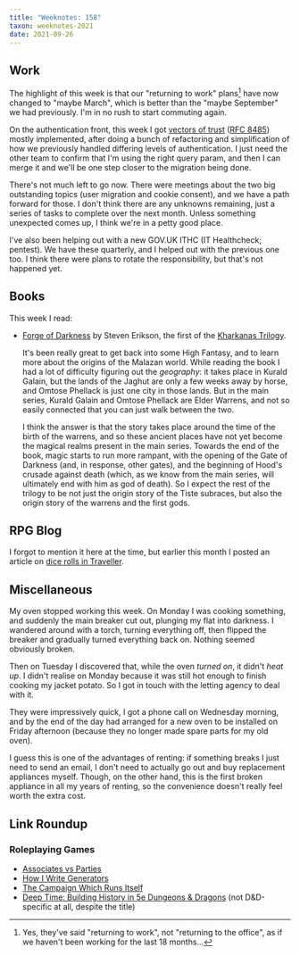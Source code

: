 ```yaml
---
title: "Weeknotes: 158"
taxon: weeknotes-2021
date: 2021-09-26
---
```


## Work

The highlight of this week is that our "returning to work" plans[^rtw]
have now changed to "maybe March", which is better than the "maybe
September" we had previously.  I'm in no rush to start commuting
again.

[^rtw]: Yes, they've said "returning to work", not "returning to the
  office", as if we haven't been working for the last 18 months...

On the authentication front, this week I got [vectors of trust][]
([RFC 8485][]) mostly implemented, after doing a bunch of refactoring
and simplification of how we previously handled differing levels of
authentication.  I just need the other team to confirm that I'm using
the right query param, and then I can merge it and we'll be one step
closer to the migration being done.

There's not much left to go now.  There were meetings about the two
big outstanding topics (user migration and cookie consent), and we
have a path forward for those.  I don't think there are any unknowns
remaining, just a series of tasks to complete over the next month.
Unless something unexpected comes up, I think we're in a petty good
place.

I've also been helping out with a new GOV.UK ITHC (IT Healthcheck;
pentest).  We have these quarterly, and I helped out with the previous
one too.  I think there were plans to rotate the responsibility, but
that's not happened yet.

[vectors of trust]: https://github.com/alphagov/account-api/pull/215
[RFC 8485]: https://datatracker.ietf.org/doc/html/rfc8485


## Books

This week I read:

- [Forge of Darkness][] by Steven Erikson, the first of the [Kharkanas Trilogy][].

  It's been really great to get back into some High Fantasy, and to
  learn more about the origins of the Malazan world.  While reading
  the book I had a lot of difficulty figuring out the *geography*: it
  takes place in Kurald Galain, but the lands of the Jaghut are only a
  few weeks away by horse, and Omtose Phellack is just one city in
  those lands.  But in the main series, Kurald Galain and Omtose
  Phellack are Elder Warrens, and not so easily connected that you can
  just walk between the two.

  I think the answer is that the story takes place around the time of
  the birth of the warrens, and so these ancient places have not yet
  become the magical realms present in the main series.  Towards the
  end of the book, magic starts to run more rampant, with the opening
  of the Gate of Darkness (and, in response, other gates), and the
  beginning of Hood's crusade against death (which, as we know from
  the main series, will ultimately end with him as god of death).  So
  I expect the rest of the trilogy to be not just the origin story of
  the Tiste subraces, but also the origin story of the warrens and the
  first gods.

[Forge of Darkness]: https://malazan.fandom.com/wiki/Forge_of_Darkness
[Kharkanas Trilogy]: https://en.wikipedia.org/wiki/The_Kharkanas_Trilogy


## RPG Blog

I forgot to mention it here at the time, but earlier this month I posted an
article on [dice rolls in Traveller][].

[dice rolls in Traveller]: https://www.lookwhattheshoggothdraggedin.com/post/dice-rolls-in-traveller.html


## Miscellaneous

My oven stopped working this week.  On Monday I was cooking something,
and suddenly the main breaker cut out, plunging my flat into darkness.
I wandered around with a torch, turning everything off, then flipped
the breaker and gradually turned everything back on.  Nothing seemed
obviously broken.

Then on Tuesday I discovered that, while the oven *turned on*, it
didn't *heat up*.  I didn't realise on Monday because it was still hot
enough to finish cooking my jacket potato.  So I got in touch with the
letting agency to deal with it.

They were impressively quick, I got a phone call on Wednesday morning,
and by the end of the day had arranged for a new oven to be installed
on Friday afternoon (because they no longer made spare parts for my
old oven).

I guess this is one of the advantages of renting: if something breaks
I just need to send an email, I don't need to actually go out and buy
replacement appliances myself.  Though, on the other hand, this is the
first broken appliance in all my years of renting, so the convenience
doesn't really feel worth the extra cost.


## Link Roundup

### Roleplaying Games

- [Associates vs Parties](https://knightattheopera.blogspot.com/2021/09/associates-vs-parties.html)
- [How I Write Generators](http://lizardmandiaries.blogspot.com/2021/09/how-i-write-generators.html)
- [The Campaign Which Runs Itself](http://monstersandmanuals.blogspot.com/2021/09/the-campaign-which-runs-itself.html)
- [Deep Time: Building History in 5e Dungeons & Dragons](https://www.youtube.com/watch?v=21EPwffOx0I) (not D&D-specific at all, despite the title)
